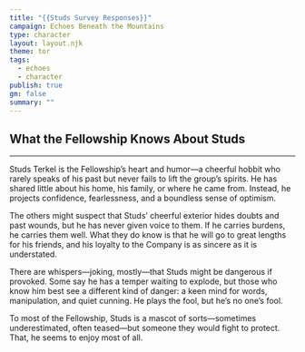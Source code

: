 ```yaml
---
title: "{{Studs Survey Responses}}"
campaign: Echoes Beneath the Mountains
type: character
layout: layout.njk
theme: tor
tags:
  - echoes
  - character
publish: true
gm: false
summary: ""
---
```

## What the Fellowship Knows About Studs
***
Studs Terkel is the Fellowship’s heart and humor—a cheerful hobbit who rarely speaks of his past but never fails to lift the group’s spirits. He has shared little about his home, his family, or where he came from. Instead, he projects confidence, fearlessness, and a boundless sense of optimism.  
  
The others might suspect that Studs’ cheerful exterior hides doubts and past wounds, but he has never given voice to them. If he carries burdens, he carries them well. What they do know is that he will go to great lengths for his friends, and his loyalty to the Company is as sincere as it is understated.  
  
There are whispers—joking, mostly—that Studs might be dangerous if provoked. Some say he has a temper waiting to explode, but those who know him best see a different kind of danger: a keen mind for words, manipulation, and quiet cunning. He plays the fool, but he’s no one’s fool.  
  
To most of the Fellowship, Studs is a mascot of sorts—sometimes underestimated, often teased—but someone they would fight to protect. That, he seems to enjoy most of all.